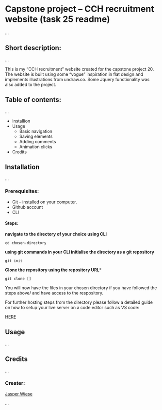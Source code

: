 # Capstone project – CCH recruitment website (task 25 readme) 

...

## Short description: 
...

This is my “CCH recruitment” website created for the capstone project 20. The website is built using some “vogue” inspiration in flat design and implements illustrations from undraw.co. Some Jquery functionality was also added to the project.

## Table of contents:
...

* Installion 
* Usage
  * Basic navigation
  * Saving elements
  * Adding comments
  * Animation clicks
* Credits

## Installation
...

 ### Prerequisites:
  * Git – installed on your computer. 
  * Github account 
  * CLI 
  
  #### Steps: 
  
  **navigate to the directory of your choice using CLI** 
  
  ```
  cd chosen-directory
  
  ```
  **using git commands in your CLI initialise the directory as a git repository**
  
  ```
  git init
  
  ```
  
  **Clone the repository using the repository URL*** 
  
  ```
  git clone []
  
  ```
  
  
  You will now have the files in your chosen directory if you have followed the steps above/ and have access to the respository.
  
  For further hosting steps from the directory please follow a detailed guide on how to setup your live server on a code editor such as VS code:
  
  [HERE](https://www.youtube.com/watch?v=_wue59ldqMg)
  


## Usage
...

## Credits
...

### Creater:


[Jasper Wiese](http://github.com/jaswiese)

...
